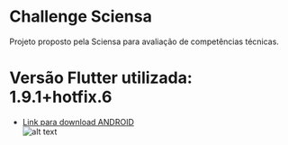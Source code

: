 # Challenge Sciensa

Projeto proposto pela Sciensa para avaliação de competências técnicas.

# Versão Flutter utilizada: 1.9.1+hotfix.6

- [Link para download ANDROID](https://github.com/FelipeQueFez/challenge-sciensa/tree/master/apk/app-release.apk)<br/>
![alt text](https://github.com/FelipeQueFez/challenge-sciensa/tree/master/apk/qrcode.png)

